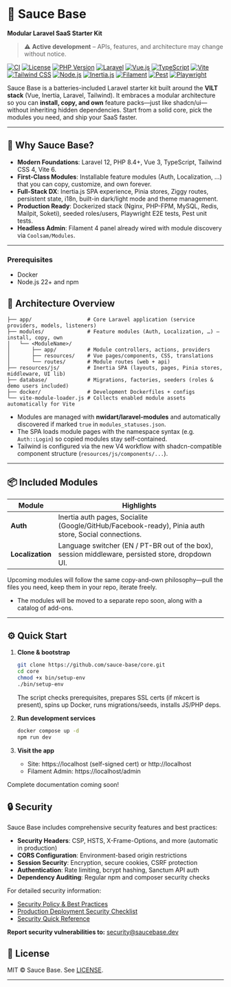 # 🍯 Sauce Base

**Modular Laravel SaaS Starter Kit**

> ⚠️ **Active development** – APIs, features, and architecture may change without notice.

[![CI](https://github.com/sauce-base/core/actions/workflows/ci.yml/badge.svg)](https://github.com/sauce-base/core/actions/workflows/ci.yml)
[![License](https://img.shields.io/badge/license-MIT-blue.svg)](LICENSE)
[![PHP Version](https://img.shields.io/badge/PHP-8.4%2B-777BB4?logo=php&logoColor=white)](https://php.net)
[![Laravel](https://img.shields.io/badge/Laravel-12.0-FF2D20?logo=laravel&logoColor=white)](https://laravel.com)
[![Vue.js](https://img.shields.io/badge/Vue.js-3.4-4FC08D?logo=vue.js&logoColor=white)](https://vuejs.org)
[![TypeScript](https://img.shields.io/badge/TypeScript-5.8-3178C6?logo=typescript&logoColor=white)](https://typescriptlang.org)
[![Vite](https://img.shields.io/badge/Vite-6.2-646CFF?logo=vite&logoColor=white)](https://vitejs.dev)
[![Tailwind CSS](https://img.shields.io/badge/Tailwind%20CSS-4.1-06B6D4?logo=tailwind-css&logoColor=white)](https://tailwindcss.com)
[![Node.js](https://img.shields.io/badge/Node.js-22.0%2B-339933?logo=node.js&logoColor=white)](https://nodejs.org)
[![Inertia.js](https://img.shields.io/badge/Inertia.js-2.0-9553E9?logo=inertia&logoColor=white)](https://inertiajs.com)
[![Filament](https://img.shields.io/badge/Filament-4.0-10B981?logo=filament&logoColor=white)](https://filamentphp.com)
[![Pest](https://img.shields.io/badge/Pest-2.0-FF4785?logo=pest&logoColor=white)](https://pestphp.com)
[![Playwright](https://img.shields.io/badge/Playwright-1.40-000000?logo=playwright&logoColor=white)](https://playwright.dev)

Sauce Base is a batteries-included Laravel starter kit built around the **VILT stack** (Vue, Inertia, Laravel, Tailwind). It embraces a modular architecture so you can
**install, copy, and own** feature packs—just like shadcn/ui—without inheriting hidden dependencies. Start from a solid core, pick the modules you need, and ship your SaaS
faster.

---

## 🚀 Why Sauce Base?

- **Modern Foundations**: Laravel 12, PHP 8.4+, Vue 3, TypeScript, Tailwind CSS 4, Vite 6.
- **First-Class Modules**: Installable feature modules (Auth, Localization, …) that you can copy, customize, and own forever.
- **Full-Stack DX**: Inertia.js SPA experience, Pinia stores, Ziggy routes, persistent state, i18n, built-in dark/light mode and theme management.
- **Production Ready**: Dockerized stack (Nginx, PHP-FPM, MySQL, Redis, Mailpit, Soketi), seeded roles/users, Playwright E2E tests, Pest unit tests.
- **Headless Admin**: Filament 4 panel already wired with module discovery via `Coolsam/Modules`.

---

### Prerequisites

- Docker
- Node.js 22+ and npm

## 🧱 Architecture Overview

```
├── app/                  # Core Laravel application (service providers, models, listeners)
├── modules/              # Feature modules (Auth, Localization, …) – install, copy, own
│   └── <ModuleName>/
│       ├── app/          # Module controllers, actions, providers
│       ├── resources/    # Vue pages/components, CSS, translations
│       └── routes/       # Module routes (web + api)
├── resources/js/         # Inertia SPA (layouts, pages, Pinia stores, middleware, UI lib)
├── database/             # Migrations, factories, seeders (roles & demo users included)
├── docker/               # Development Dockerfiles + configs
└── vite-module-loader.js # Collects enabled module assets automatically for Vite
```

- Modules are managed with **nwidart/laravel-modules** and automatically discovered if marked `true` in `modules_statuses.json`.
- The SPA loads module pages with the namespace syntax (e.g. `Auth::Login`) so copied modules stay self-contained.
- Tailwind is configured via the new V4 workflow with shadcn-compatible component structure (`resources/js/components/...`).

---

## 📦 Included Modules

| Module           | Highlights                                                                                          |
| ---------------- | --------------------------------------------------------------------------------------------------- |
| **Auth**         | Inertia auth pages, Socialite (Google/GitHub/Facebook-ready), Pinia auth store, Social connections. |
| **Localization** | Language switcher (EN / PT-BR out of the box), session middleware, persisted store, dropdown UI.    |

Upcoming modules will follow the same copy-and-own philosophy—pull the files you need, keep them in your repo, iterate freely.

- The modules will be moved to a separate repo soon, along with a catalog of add-ons.

---

## ⚙️ Quick Start

1. **Clone & bootstrap**

    ```bash
    git clone https://github.com/sauce-base/core.git
    cd core
    chmod +x bin/setup-env
    ./bin/setup-env
    ```

    The script checks prerequisites, prepares SSL certs (if mkcert is present), spins up Docker, runs migrations/seeds, installs JS/PHP deps.

2. **Run development services**

    ```bash
    docker compose up -d
    npm run dev
    ```

3. **Visit the app**
    - Site: https://localhost (self-signed cert) or http://localhost
    - Filament Admin: https://localhost/admin

Complete documentation coming soon!

## 🔒 Security

Sauce Base includes comprehensive security features and best practices:

- **Security Headers**: CSP, HSTS, X-Frame-Options, and more (automatic in production)
- **CORS Configuration**: Environment-based origin restrictions
- **Session Security**: Encryption, secure cookies, CSRF protection
- **Authentication**: Rate limiting, bcrypt hashing, Sanctum API auth
- **Dependency Auditing**: Regular npm and composer security checks

For detailed security information:
- [Security Policy & Best Practices](SECURITY.md)
- [Production Deployment Security Checklist](docs/DEPLOYMENT_SECURITY_CHECKLIST.md)
- [Security Quick Reference](docs/SECURITY_QUICK_REFERENCE.md)

**Report security vulnerabilities to:** security@saucebase.dev

## 📄 License

MIT © Sauce Base. See [LICENSE](LICENSE).

---
